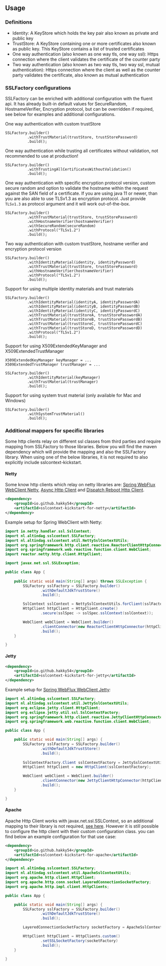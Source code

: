 ## Usage

### Definitions
* Identity: A KeyStore which holds the key pair also known as private and public key
* TrustStore: A KeyStore containing one or more certificates also known as public key. This KeyStore contains a list of trusted certificates
* One way authentication (also known as one way tls, one way ssl): Https connection where the client validates the certificate of the counter party
* Two way authentication (also known as two way tls, two way ssl, mutual authentication): Https connection where the client as well as the counter party validates the certificate, also known as mutual authentication
  
### SSLFactory configurations
SSLFactory can be enriched with additional configuration with the fluent api.
It has already built-in default values for SecureRandom, HostnameVerifier, Encryption protocol, but can be overridden if required, see below for examples and additional configurations.

One way authentication with custom trustStore 
```text
SSLFactory.builder()
          .withTrustMaterial(trustStore, trustStorePassword)
          .build();
```

One way authentication while trusting all certificates without validation, not recommended to use at production!
```text
SSLFactory.builder()
          .withTrustingAllCertificatesWithoutValidation()
          .build();
```

One way authentication with specific encryption protocol version, custom secure random and option to validate the hostname within the request against the SAN field of a certificate.
If you are using java 11 or newer, than you are also able to use TLSv1.3 as encryption protocol. Just provide `TLSv1.3` as protocol argument and it will work out-of-the-box.
```text
SSLFactory.builder()
          .withTrustMaterial(trustStore, trustStorePassword)
          .withHostnameVerifier(hostnameVerifier)
          .withSecureRandom(secureRandom)
          .withProtocol("TLSv1.2")
          .build();
```

Two way authentication with custom trustStore, hostname verifier and encryption protocol version
```text
SSLFactory.builder()
          .withIdentityMaterial(identity, identityPassword)
          .withTrustMaterial(trustStore, trustStorePassword)
          .withHostnameVerifier(hostnameVerifier)
          .withProtocol("TLSv1.2")
          .build();
```

Support for using multiple identity materials and trust materials 
```text
SSLFactory.builder()
          .withIdentityMaterial(identityA, identityPasswordA)
          .withIdentityMaterial(identityB, identityPasswordB)
          .withIdentityMaterial(identityC, identityPasswordC)
          .withTrustMaterial(trustStoreA, trustStorePasswordA)
          .withTrustMaterial(trustStoreB, trustStorePasswordB)
          .withTrustMaterial(trustStoreC, trustStorePasswordC)
          .withTrustMaterial(trustStoreD, trustStorePasswordD)
          .withProtocol("TLSv1.2")
          .build();
```

Support for using X509ExtendedKeyManager and X509ExtendedTrustManager
```text
X509ExtendedKeyManager keyManager = ...
X509ExtendedTrustManager trustManager = ...

SSLFactory.builder()
          .withIdentityMaterial(keyManager)
          .withTrustMaterial(trustManager)
          .build();
```

Support for using system trust material (only available for Mac and Windows)
```text
SSLFactory.builder()
          .withSystemTrustMaterial()
          .build();
```

### Additional mappers for specific libraries
Some http clients relay on different ssl classes from third parties and require mapping from SSLFactory to those libraries.
Below you will find the maven dependency which will provide the mapping and also the SSLFactory library.
When using one of the below libraries, it is not required to also explicitly include sslcontext-kickstart.

#### Netty
Some know http clients which relay on netty libraries are: [Spring WebFlux WebClient Netty](https://docs.spring.io/spring/docs/current/spring-framework-reference/web-reactive.html), [Async Http Client](https://github.com/AsyncHttpClient/async-http-client) and [Dispatch Reboot Http Client](https://github.com/dispatch/reboot).
```xml
<dependency>
    <groupId>io.github.hakky54</groupId>
    <artifactId>sslcontext-kickstart-for-netty</artifactId>
</dependency>
```
Example setup for Spring WebClient with Netty:
```java
import io.netty.handler.ssl.SslContext;
import nl.altindag.sslcontext.SSLFactory;
import nl.altindag.sslcontext.util.NettySslContextUtils;
import org.springframework.http.client.reactive.ReactorClientHttpConnector;
import org.springframework.web.reactive.function.client.WebClient;
import reactor.netty.http.client.HttpClient;

import javax.net.ssl.SSLException;

public class App {
    
    public static void main(String[] args) throws SSLException {
        SSLFactory sslFactory = SSLFactory.builder()
                .withDefaultJdkTrustStore()
                .build();

        SslContext sslContext = NettySslContextUtils.forClient(sslFactory).build();
        HttpClient httpClient = HttpClient.create()
                .secure(sslSpec -> sslSpec.sslContext(sslContext));

        WebClient webClient = WebClient.builder()
                .clientConnector(new ReactorClientHttpConnector(httpClient))
                .build();
    }

}
```

#### Jetty
```xml
<dependency>
    <groupId>io.github.hakky54</groupId>
    <artifactId>sslcontext-kickstart-for-jetty</artifactId>
</dependency>
```
Example setup for [Spring WebFlux WebClient Jetty](https://docs.spring.io/spring/docs/current/spring-framework-reference/web-reactive.html):
```java
import nl.altindag.sslcontext.SSLFactory;
import nl.altindag.sslcontext.util.JettySslContextUtils;
import org.eclipse.jetty.client.HttpClient;
import org.eclipse.jetty.util.ssl.SslContextFactory;
import org.springframework.http.client.reactive.JettyClientHttpConnector;
import org.springframework.web.reactive.function.client.WebClient;

public class App {

    public static void main(String[] args) {
        SSLFactory sslFactory = SSLFactory.builder()
                .withDefaultJdkTrustStore()
                .build();
        
        SslContextFactory.Client sslContextFactory = JettySslContextUtils.forClient(sslFactory);
        HttpClient httpClient = new HttpClient(sslContextFactory);

        WebClient webClient = WebClient.builder()
                .clientConnector(new JettyClientHttpConnector(httpClient))
                .build();
    }

}
```

#### Apache
Apache Http Client works with javax.net.ssl.SSLContext, so an additional mapping to their library is not required, [see here](./index.html).
However it is still possible to configure the http client with their custom configuration class. you can find below an example configuration for that use case:
```xml
<dependency>
    <groupId>io.github.hakky54</groupId>
    <artifactId>sslcontext-kickstart-for-apache</artifactId>
</dependency>
```
```java
import nl.altindag.sslcontext.SSLFactory;
import nl.altindag.sslcontext.util.ApacheSslContextUtils;
import org.apache.http.client.HttpClient;
import org.apache.http.conn.socket.LayeredConnectionSocketFactory;
import org.apache.http.impl.client.HttpClients;

public class App {

    public static void main(String[] args) {
        SSLFactory sslFactory = SSLFactory.builder()
                .withDefaultJdkTrustStore()
                .build();

        LayeredConnectionSocketFactory socketFactory = ApacheSslContextUtils.toLayeredConnectionSocketFactory(sslFactory);

        HttpClient httpClient = HttpClients.custom()
                .setSSLSocketFactory(socketFactory)
                .build();
    }

}
```